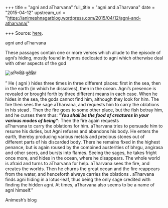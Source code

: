 +++
title = "agni and aTharvana"
full_title = "agni and aTharvana"
date = "2015-04-12"
upstream_url = "https://animeshnagarblog.wordpress.com/2015/04/12/agni-and-atharvana/"

+++
Source: [here](https://animeshnagarblog.wordpress.com/2015/04/12/agni-and-atharvana/).

agni and aTharvana

These passages contain one or more verses which allude to the episode of
agni’s hiding, mostly found in hymns dedicated to agni which otherwise
deal with other aspects of the god  

![अग्निमीळे
पुरोहितं](https://animeshnagarblog.files.wordpress.com/2015/04/wpid-170px-fire.jpg?w=700 "170px-Fire.JPG")

  
” He ( agni ) hides three times in three different places: first in the
sea, then in the earth (in which he dissolves), then in the ocean.
Agni’s presence is revealed or brought forth by three different means in
each case. When he hides in the sea, the gods cannot find him, although
they look for him. The fire then sees the sage aTharvana, and requests
him to carry the oblations in his stead . Then the fire goes to some
other place, but the fish betray him, and he curses them thus: “***You
shall be the food of creatures in your various modes of being”***: Then
the fire again requests  
aTharvana to carry the oblations for him. aTharvana tries to persuade
him to resume his duties, but Agni refuses and abandons his body. He
enters the earth, thereby producing various metals and precious stones
out of different parts of his discarded body. There he remains fixed in
the highest penance, but is again roused by the combined austerities of
bhrgu, angirasa and other seers, and bursts into flames. Seeing the
sages, he takes fright once more, and hides in the ocean, where he
disappears. The whole world is afraid and turns to aTharvana for help.
aTharvana sees the fire, and creates the worlds. Then he churns the
great ocean and the fire reappears from the water, and henceforth always
carries the oblations . aTharvana finds agni hiding in a lotus-leaf,
thus being the only sage credited with finding the hidden agni. At
times, aTharvana also seems to be a name of agni himself.”

Animesh’s blog

